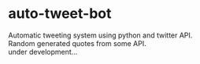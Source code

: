# auto-tweet-bot
Automatic tweeting system using python and twitter API.\
Random generated quotes from some API.\
under development...
